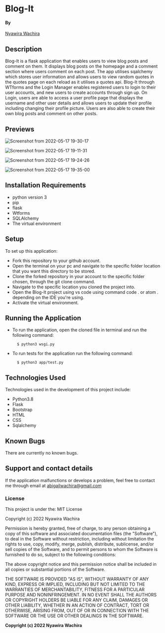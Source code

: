 # Blog-It


#### By

[Nyawira Wachira](https://github.com/Nyawira-Wachira)

## Description

Blog-It is a flask application that enables users to view blog posts and comment on them. It displays blog posts on the homepage and a comment section where users comment on each post. The app utilises sqalchemy which stores user information and allows users to view random quotes in the quotes page on each reload as it utilises a quotes api. Blog-It through WTforms and the Login Manager enables registered users to login to their user accounts, and new users to create accounts through sign up. On Login, users are able to access a user profile page that displays the username and other user details and allows users to update their profile including changing their profile picture. Users are also able to create their own blog posts and comment on other posts.
## Previews 
![Screenshot from 2022-05-17 19-30-17](https://user-images.githubusercontent.com/100156865/168862332-91849b6b-8e11-4db6-8eab-16885d2dbf15.png)


![Screenshot from 2022-05-17 19-11-31](https://user-images.githubusercontent.com/100156865/168862513-87d2ae10-4505-4cab-9ee5-b9b95cc9ba5f.png)

![Screenshot from 2022-05-17 19-24-26](https://user-images.githubusercontent.com/100156865/168861907-b9d1aa0c-8a59-4b99-9513-010707bb75ee.png)

![Screenshot from 2022-05-17 19-35-00](https://user-images.githubusercontent.com/100156865/168863161-20b73288-7bf6-4171-abcd-b9dce1744e45.png)


## Installation Requirements
* python version 3 
* pip
* flask
* Wtforms
* SQLAlchemy
* The virtual environment

## Setup
  To set up this application:
  
* Fork this repository to your github account.
* Open the terminal on your pc and navigate to the specific folder location that you want this directory to be stored.
* Clone the forked repository in your account to the specific folder chosen, through the git clone command.
* Navigate to the specific location you cloned the project into.
* Open the Blog-It project using vs code using command code . or atom . depending on the IDE you're using.
* Activate the virtual environment.

## Running the Application

* To run the application, open the cloned file in terminal and run the following command:

        $ python3 wsgi.py
        
* To run tests for the application run the following command:

        $ python3 app/test.py

## Technologies Used
Technologies used in the development of this project include:

* Python3.8
* Flask
* Bootstrap
* HTML
* CSS
* Sqlalchemy

## Known Bugs
There are currently no known bugs.

## Support and contact details
If the application malfunctions or develops a problem, feel free to contact me through email at abigailwachira@gmail.com

### License

This project is under the:
MIT License

Copyright (c) 2022 Nyawira Wachira

Permission is hereby granted, free of charge, to any person obtaining a copy
of this software and associated documentation files (the "Software"), to deal
in the Software without restriction, including without limitation the rights
to use, copy, modify, merge, publish, distribute, sublicense, and/or sell
copies of the Software, and to permit persons to whom the Software is
furnished to do so, subject to the following conditions:

The above copyright notice and this permission notice shall be included in all
copies or substantial portions of the Software.

THE SOFTWARE IS PROVIDED "AS IS", WITHOUT WARRANTY OF ANY KIND, EXPRESS OR
IMPLIED, INCLUDING BUT NOT LIMITED TO THE WARRANTIES OF MERCHANTABILITY,
FITNESS FOR A PARTICULAR PURPOSE AND NONINFRINGEMENT. IN NO EVENT SHALL THE
AUTHORS OR COPYRIGHT HOLDERS BE LIABLE FOR ANY CLAIM, DAMAGES OR OTHER
LIABILITY, WHETHER IN AN ACTION OF CONTRACT, TORT OR OTHERWISE, ARISING FROM,
OUT OF OR IN CONNECTION WITH THE SOFTWARE OR THE USE OR OTHER DEALINGS IN THE
SOFTWARE.

**Copyright (c) 2022 Nyawira Wachira**
